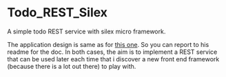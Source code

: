 Todo_REST_Silex
===============

A simple todo REST service with silex micro framework.


The application design is same as for [this one](https://github.com/papepapes/TodoApp_laravel_REST). So 
you can report to his readme for the doc. 
In both cases, the aim is to implement a REST service that can be used later each time that i discover a new front end framework 
(because there is a lot out there) to play with.
